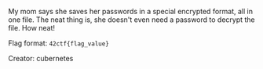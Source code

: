 My mom says she saves her passwords in a special encrypted format, all in one file.
The neat thing is, she doesn't even need a password to decrypt the file.
How neat!

Flag format: `42ctf{flag_value}` <br />

Creator: cubernetes